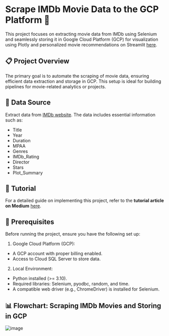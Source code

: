 # Scrape IMDb Movie Data to the GCP Platform 🚀
This project focuses on extracting movie data from IMDb using Selenium and seamlessly storing it in Google Cloud Platform (GCP) for visualization using Plotly and personalized movie recommendations on Streamlit [here](https://github.com/Hannahnv/IMDb-Movies-Dashboard-Recommender-App).

## 📋 Project Overview
The primary goal is to automate the scraping of movie data, ensuring efficient data extraction and storage in GCP. This setup is ideal for building pipelines for movie-related analytics or projects.

## 📂 Data Source
Extract data from [IMDb website](https://www.imdb.com/search/title/?title_type=feature&release_date=2013-01-01%2C2024-12-31&user_rating=6.5%2C10&languages=en). The data includes essential information such as:
* Title
* Year
* Duration
* MPAA
* Genres
* IMDb_Rating
* Director
* Stars
* Plot_Summary

## 📖 Tutorial
For a detailed guide on implementing this project, refer to the **tutorial article on Medium** [here](https://medium.com/ai-advances/how-i-scraped-10k-imdb-movies-and-stored-them-on-gcp-effortlessly-246d348360f0).

## 📜 Prerequisites
Before running the project, ensure you have the following set up:

1. Google Cloud Platform (GCP):
* A GCP account with proper billing enabled.
* Access to Cloud SQL Server to store data.
2. Local Environment:
* Python installed (>= 3.10).
* Required libraries: Selenium, pyodbc, random, and time.
* A compatible web driver (e.g., ChromeDriver) is installed for Selenium.
## 📊 Flowchart: Scraping IMDb Movies and Storing in GCP
![image](https://github.com/user-attachments/assets/605710a3-bea2-4182-a9ef-2ea8e5997b10)
